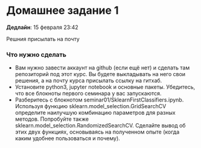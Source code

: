 # Домашнее задание 1

**Дедлайн**: 15 февраля 23:42

Решния присылать на почту 

### Что нужно сделать

- Вам нужно завести аккаунт на github (если ещё нет) и сделать там репозиторий под этот курс. Вы будете выкладывать на него свои решения, а на почту курса присылать ссылку на гитхаб.
- Установите python3, jupyter notebook и основные пакеты. Убедитесь, что все блокноты первого семинара у вас запускаются.
- Разберитесь с блокнотом seminar01/SklearnFirstClassifiers.ipynb. Используя функцию sklearn.model_selection.GridSearchCV определите наилучшую комбинацию параметров для разных методов. Попробуйте также sklearn.model_selection.RandomizedSearchCV. Сделайте вывод об этих двух функциях, основываясь на полученном опыте (когда каким удобнее пользоваться и почему).
